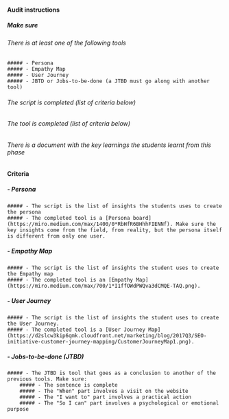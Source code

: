 #### Audit instructions

##### Make sure

###### There is at least one of the following tools
    ##### - Persona
    ##### - Empathy Map
    ##### - User Journey
    ##### - JBTD or Jobs-to-be-done (a JTBD must go along with another tool)
###### The script is completed (list of criteria below)
###### The tool is completed (list of criteria below)
###### There is a document with the key learnings the students learnt from this phase

#### Criteria

##### - Persona
    ##### - The script is the list of insights the students uses to create the persona
    ##### - The completed tool is a [Persona board](https://miro.medium.com/max/1400/0*RbHfR6BHhhFIENNf). Make sure the key insights come from the field, from reality, but the persona itself is different from only one user.

##### - Empathy Map
    ##### - The script is the list of insights the student uses to create the Empathy map
    ##### - The completed tool is an [Empathy Map](https://miro.medium.com/max/700/1*I1ffOWdPWQva3dCMQE-TAQ.png).

##### - User Journey
    ##### - The script is the list of insights the student uses to create the User Journey.
    ##### - The completed tool is a [User Journey Map](https://d2slcw3kip6qmk.cloudfront.net/marketing/blog/2017Q3/SEO-initiative-customer-journey-mapping/CustomerJourneyMap1.png).

##### - Jobs-to-be-done (JTBD)
    ##### - The JTBD is tool that goes as a conclusion to another of the previous tools. Make sure:
        ##### - The sentence is complete
        ##### - The "When" part involves a visit on the website
        ##### - The "I want to" part involves a practical action
        ##### - The "So I can" part involves a psychological or emotional purpose